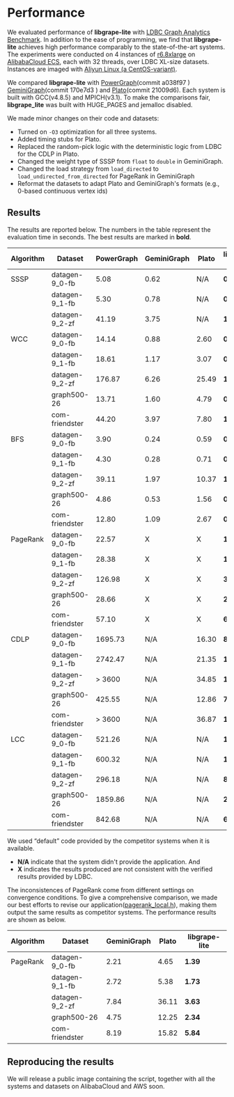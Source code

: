# Performance

We evaluated performance of **libgrape-lite** with [LDBC Graph Analytics Benchmark](http://graphalytics.org/). In addition to the ease of programming, we find that **libgrape-lite** achieves high performance comparably to the state-of-the-art systems. The experiments were conducted on 4 instances of [r6.8xlarge](https://www.alibabacloud.com/help/doc-detail/25378.htm#d12e563) on [AlibabaCloud ECS](https://www.alibabacloud.com/product/ecs), each with 32 threads, over LDBC XL-size datasets. Instances are imaged with [Aliyun Linux (a CentOS-variant)](https://www.alibabacloud.com/help/doc-detail/111881.htm).

We compared **libgrape-lite** with [PowerGraph](https://github.com/jegonzal/PowerGraph)(commit a038f97
) [GeminiGraph](https://github.com/thu-pacman/GeminiGraph)(commit 170e7d3
) and [Plato](https://github.com/Tencent/plato)(commit 21009d6). Each system is built with GCC(v4.8.5) and MPICH(v3.1). To make the comparisons fair, **libgrape_lite** was built with HUGE_PAGES and jemalloc disabled.

We made minor changes on their code and datasets:
- Turned on `-O3` optimization for all three systems.
- Added timing stubs for Plato.
- Replaced the random-pick logic with the deterministic logic from LDBC for the CDLP in Plato.
- Changed the weight type of SSSP from `float` to `double` in GeminiGraph.
- Changed the load strategy from `load_directed` to `load_undirected_from_directed` for PageRank in GeminiGraph
- Reformat the datasets to adapt Plato and GeminiGraph's formats (e.g., 0-based continuous vertex ids)

## Results
The results are reported below. The numbers in the table represent the evaluation time in seconds. 
The best results are marked in **bold**.

| Algorithm | Dataset        | PowerGraph | GeminiGraph | Plato | libgrape-lite |
|-----------|----------------|------------|-------------|-------|---------------|
| SSSP      | datagen-9_0-fb | 5.08       | 0.62        | N/A   | **0.42**      |
|           | datagen-9_1-fb | 5.30       | 0.78        | N/A   | **0.56**      |
|           | datagen-9_2-zf | 41.19      | 3.75        | N/A   | **1.48**      |
| WCC       | datagen-9_0-fb | 14.14      | 0.88        | 2.60  | **0.41**      |
|           | datagen-9_1-fb | 18.61      | 1.17        | 3.07  | **0.50**      |
|           | datagen-9_2-zf | 176.87     | 6.26        | 25.49 | **1.32**      |
|           | graph500-26    | 13.71      | 1.60        | 4.79  | **0.71**      |
|           | com-friendster | 44.20      | 3.97        | 7.80  | **1.97**      |
| BFS       | datagen-9_0-fb | 3.90       | 0.24        | 0.59  | **0.07**      |
|           | datagen-9_1-fb | 4.30       | 0.28        | 0.71  | **0.13**      |
|           | datagen-9_2-zf | 39.11      | 1.97        | 10.37 | **1.16**      |
|           | graph500-26    | 4.86       | 0.53        | 1.56  | **0.20**      |
|           | com-friendster | 12.80      | 1.09        | 2.67  | **0.74**      |
| PageRank  | datagen-9_0-fb | 22.57      | X           | X     | **1.40**      |
|           | datagen-9_1-fb | 28.38      | X           | X     | **1.73**      |
|           | datagen-9_2-zf | 126.98     | X           | X     | **3.83**      |
|           | graph500-26    | 28.66      | X           | X     | **2.42**      |
|           | com-friendster | 57.10      | X           | X     | **6.04**      |
| CDLP      | datagen-9_0-fb | 1695.73    | N/A         | 16.30 | **8.18**      |
|           | datagen-9_1-fb | 2742.47    | N/A         | 21.35 | **10.40**     |
|           | datagen-9_2-zf | > 3600     | N/A         | 34.85 | **19.48**     |
|           | graph500-26    | 425.55     | N/A         | 12.86 | **7.59**      |
|           | com-friendster | > 3600     | N/A         | 36.87 | **19.10**     |
| LCC       | datagen-9_0-fb | 521.26     | N/A         | N/A   | **14.51**     |
|           | datagen-9_1-fb | 600.32     | N/A         | N/A   | **18.35**     |
|           | datagen-9_2-zf | 296.18     | N/A         | N/A   | **8.98**      |
|           | graph500-26    | 1859.86    | N/A         | N/A   | **201.20**    |
|           | com-friendster | 842.68     | N/A         | N/A   | **61.44**     |


We used “default” code provided by the competitor systems when it is available. 
- **N/A** indicate that the system didn't provide the application. And
- **X**  indicates the results produced are not consistent with the verified results provided by LDBC.

The inconsistences of PageRank come from different settings on convergence conditions. 
To give a comprehensive comparison, we made our best efforts to revise our application([pagerank_local.h](examples/analytical_apps/pagerank/pagerank_local.h)), making them output the same results as competitor systems.
The performance results are shown as below. 

| Algorithm | Dataset        | GeminiGraph | Plato | libgrape-lite |
|-----------|----------------|-------------|-------|---------------|
| PageRank  | datagen-9_0-fb | 2.21        | 4.65  | **1.39**      |
|           | datagen-9_1-fb | 2.72        | 5.38  | **1.73**      |
|           | datagen-9_2-zf | 7.84        | 36.11 | **3.63**      |
|           | graph500-26    | 4.75        | 12.25 | **2.34**      |
|           | com-friendster | 8.19        | 15.82 | **5.84**      |


## Reproducing the results

We will release a public image containing the script, together with all the systems and datasets on AlibabaCloud and AWS soon.
